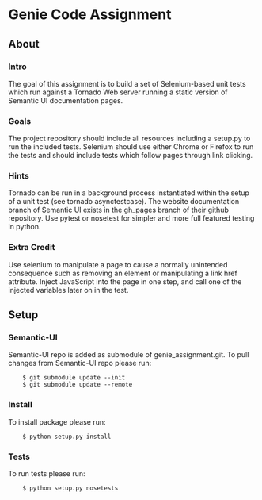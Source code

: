 Genie Code Assignment
===

About
-----

### Intro ###
The goal of this assignment is to build a set of Selenium-based unit tests which run against a Tornado Web server running a static version of Semantic UI documentation pages.

### Goals ###
The project repository should include all resources including a setup.py to run the included tests. Selenium should use either Chrome or Firefox to run the tests and should include tests which follow pages through link clicking.

### Hints ###
Tornado can be run in a background process instantiated within the setup of a unit test (see tornado asynctestcase).
The website documentation branch of Semantic UI exists in the gh_pages branch of their github repository.
Use pytest or nosetest for simpler and more full featured testing in python.

### Extra Credit ###
Use selenium to manipulate a page to cause a normally unintended consequence such as removing an element or manipulating a link href attribute.
Inject JavaScript into the page in one step, and call one of the injected variables later on in the test.


Setup
-----
### Semantic-UI ###
Semantic-UI repo is added as submodule of genie_assignment.git. To pull changes from Semantic-UI repo please run:

        $ git submodule update --init
        $ git submodule update --remote

### Install ###
To install package please run:

        $ python setup.py install

### Tests ###
To run tests please run:

        $ python setup.py nosetests